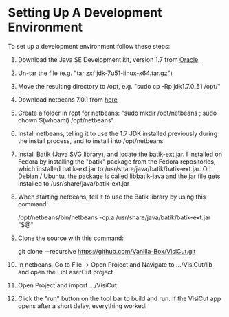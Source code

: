 Setting Up A Development Environment
====================================

To set up a development environment follow these steps:

1.  Download the Java SE Development kit, version 1.7 from <a href="http://www.oracle.com/technetwork/java/javase/downloads/jdk7-downloads-1880260.html">Oracle</a>.
2.  Un-tar the file (e.g. "tar zxf jdk-7u51-linux-x64.tar.gz")
3.  Move the resulting directory to /opt, e.g. "sudo cp -Rp jdk1.7.0_51 /opt/"
4.  Download netbeans 7.0.1 from <a href="https://netbeans.org/community/releases/70/">here</a>
5.  Create a folder in /opt for netbeans: "sudo mkdir /opt/netbeans ; sudo chown $(whoami) /opt/netbeans"
6.  Install netbeans, telling it to use the 1.7 JDK installed previously during the install process, and to install into /opt/netbeans
7.  Install Batik (Java SVG library), and locate the batik-ext.jar.  I installed on Fedora by installing the "batik" package from the Fedora repositories, which installed batik-ext.jar to /usr/share/java/batik/batik-ext.jar.  On Debian / Ubuntu, the package is called libbatik-java and the jar file gets installed to /usr/share/java/batik-ext.jar
8.  When starting netbeans, tell it to use the Batik library by using this command:

    /opt/netbeans/bin/netbeans -cp:a /usr/share/java/batik/batik-ext.jar "$@"

9.  Clone the source with this command:

    git clone --recursive https://github.com/Vanilla-Box/VisiCut.git

10. In netbeans, Go to File -> Open Project and Navigate to .../VisiCut/lib and open the LibLaserCut project
11. Open Project and import .../VisiCut
12. Click the "run" button on the tool bar to build and run.  If the VisiCut app opens after a short delay, everything worked!

